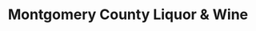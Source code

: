 ---
title: "Montgomery County Liquor & Wine"
url: /burtonsville/montgomery-county-liquor-and-wine/
shop: alcohol
---